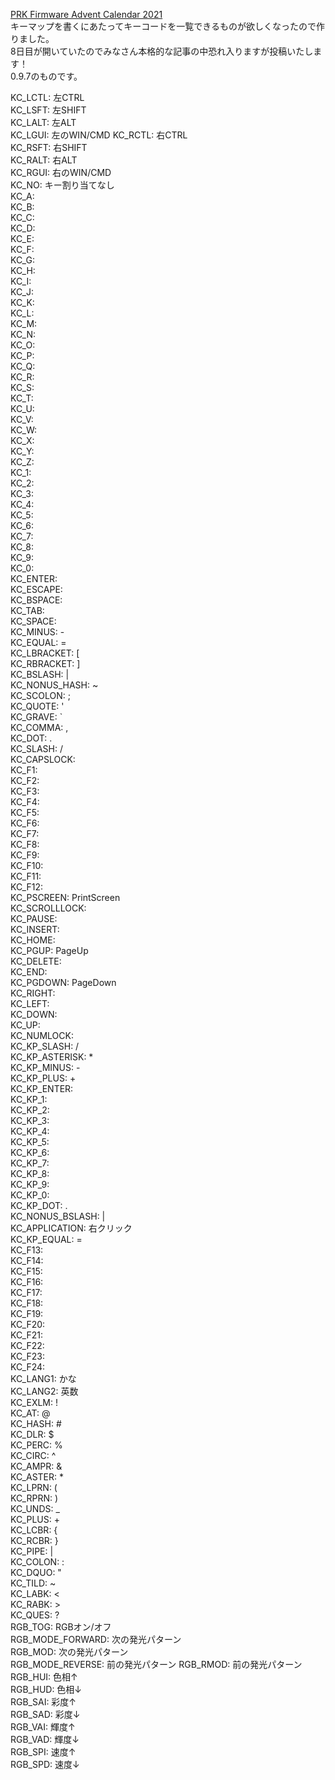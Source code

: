 
[PRK Firmware Advent Calendar 2021](https://adventar.org/calendars/7086)  
キーマップを書くにあたってキーコードを一覧できるものが欲しくなったので作りました。  
8日目が開いていたのでみなさん本格的な記事の中恐れ入りますが投稿いたします！  
0.9.7のものです。  

KC_LCTL: 左CTRL  
KC_LSFT: 左SHIFT  
KC_LALT: 左ALT  
KC_LGUI: 左のWIN/CMD
KC_RCTL: 右CTRL  
KC_RSFT: 右SHIFT  
KC_RALT: 右ALT  
KC_RGUI: 右のWIN/CMD  
KC_NO: キー割り当てなし  
KC_A:   
KC_B:   
KC_C:   
KC_D:   
KC_E:   
KC_F:   
KC_G:   
KC_H:   
KC_I:   
KC_J:   
KC_K:   
KC_L:   
KC_M:   
KC_N:   
KC_O:   
KC_P:   
KC_Q:   
KC_R:   
KC_S:   
KC_T:   
KC_U:   
KC_V:   
KC_W:   
KC_X:   
KC_Y:   
KC_Z:   
KC_1:   
KC_2:   
KC_3:   
KC_4:   
KC_5:   
KC_6:   
KC_7:   
KC_8:   
KC_9:   
KC_0:   
KC_ENTER:   
KC_ESCAPE:   
KC_BSPACE:   
KC_TAB:   
KC_SPACE:   
KC_MINUS: -  
KC_EQUAL: =  
KC_LBRACKET: [  
KC_RBRACKET: ]  
KC_BSLASH: \|  
KC_NONUS_HASH: \~  
KC_SCOLON: ;  
KC_QUOTE: '  
KC_GRAVE: `  
KC_COMMA: ,  
KC_DOT: .  
KC_SLASH: /  
KC_CAPSLOCK:   
KC_F1:   
KC_F2:   
KC_F3:   
KC_F4:   
KC_F5:   
KC_F6:   
KC_F7:   
KC_F8:   
KC_F9:   
KC_F10:   
KC_F11:   
KC_F12:   
KC_PSCREEN: PrintScreen  
KC_SCROLLLOCK:   
KC_PAUSE:   
KC_INSERT:   
KC_HOME:   
KC_PGUP: PageUp  
KC_DELETE:   
KC_END:   
KC_PGDOWN: PageDown  
KC_RIGHT:   
KC_LEFT:   
KC_DOWN:   
KC_UP:   
KC_NUMLOCK:   
KC_KP_SLASH: /  
KC_KP_ASTERISK: *  
KC_KP_MINUS: -  
KC_KP_PLUS: +  
KC_KP_ENTER:   
KC_KP_1:   
KC_KP_2:   
KC_KP_3:   
KC_KP_4:   
KC_KP_5:   
KC_KP_6:   
KC_KP_7:   
KC_KP_8:   
KC_KP_9:   
KC_KP_0:   
KC_KP_DOT: .  
KC_NONUS_BSLASH: \|  
KC_APPLICATION: 右クリック  
KC_KP_EQUAL: =  
KC_F13:   
KC_F14:   
KC_F15:   
KC_F16:   
KC_F17:   
KC_F18:   
KC_F19:   
KC_F20:   
KC_F21:   
KC_F22:   
KC_F23:   
KC_F24:     
KC_LANG1: かな  
KC_LANG2: 英数  
KC_EXLM: !  
KC_AT: @  
KC_HASH: #  
KC_DLR: $  
KC_PERC: %  
KC_CIRC: ^  
KC_AMPR: &  
KC_ASTER: *  
KC_LPRN: (  
KC_RPRN: )  
KC_UNDS: _  
KC_PLUS: +  
KC_LCBR: {  
KC_RCBR: }  
KC_PIPE: |   
KC_COLON: :  
KC_DQUO: "  
KC_TILD: ~  
KC_LABK: <  
KC_RABK: >  
KC_QUES: ?  
RGB_TOG: RGBオン/オフ  
RGB_MODE_FORWARD: 次の発光パターン  
RGB_MOD: 次の発光パターン  
RGB_MODE_REVERSE: 前の発光パターン
RGB_RMOD: 前の発光パターン   
RGB_HUI: 色相↑   
RGB_HUD: 色相↓  
RGB_SAI: 彩度↑  
RGB_SAD: 彩度↓  
RGB_VAI: 輝度↑  
RGB_VAD: 輝度↓  
RGB_SPI: 速度↑  
RGB_SPD: 速度↓  
